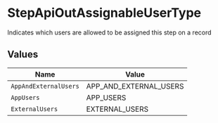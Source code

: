 # StepApiOutAssignableUserType

Indicates which users are allowed to be assigned this step on a record


## Values

| Name                   | Value                  |
| ---------------------- | ---------------------- |
| `AppAndExternalUsers`  | APP_AND_EXTERNAL_USERS |
| `AppUsers`             | APP_USERS              |
| `ExternalUsers`        | EXTERNAL_USERS         |